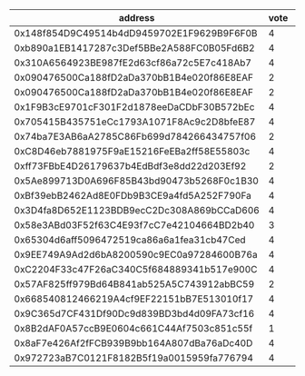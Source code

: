 address|vote|timestamp|signature
---|---|---|---
0x148f854D9C49514b4dD9459702E1F9629B9F6F0B|4|1601992451|0xd66204158a7107b4c7a8af90b815b10ee2e8e32bf1a8d2dd37ec6e8c0c90fda8364c521f353be21a5a0cf137f7aa58750c67cccf3f3fb2b217c91e493450dfa01b
0xb890a1EB1417287c3Def5BBe2A588FC0B05Fd6B2|4|1601992954|0x13656afc01ba4e4f0680eac163f9e7c94820e810c789d19bd98ebb3ead89f7e03aeba0406e2e82455a27a3ef1fde503db0df0c6fc202adaf9a6df10137dc3f711c
0x310A6564923BE987fE2d63cf86a72c5E7c418Ab7|4|1601993076|0x83443943f063db0604f91c6b54e1f18112305c3c32efc055f0918522528540854509ce0299c48370d179f04fbf3d17ac08d2f61414595dc64ff721060ea3210e1b
0x090476500Ca188fD2aDa370bB1B4e020f86E8EAF|2|1601993134|0x54cabafe265df55cda7f073528d1115442c9ecbabac200bf84e41b5e6379f2a02ffc1dbd9084ee7017ce32e749e3cce89830834c773c659aa1f125c08fa6807f1b
0x090476500Ca188fD2aDa370bB1B4e020f86E8EAF|2|1601993217|0xdbba308bb8f813e166efc0de3ce9d3e0f0862002e13fd255dc273bddbb6e4ddd35b77eaee82e68562089dbbe778af290e9312044445cdd17bf17cc67d0fa390c1b
0x1F9B3cE9701cF301F2d1878eeDaCDbF30B572bEc|4|1601993656|0x93f3037284bd7257c87b1e255b7850af80f4e1ac63e685c04a586ffbf6ea9f423024f67fcc27de11ba95a30a9283f35802c0b13ab3c283c3cbfd4d4e7db573eb1c
0x705415B435751eCc1793A1071F8Ac9c2D8bfeE87|4|1601995378|0xd8b9dca719cd6207f071bec3fb7ece3d378a1b39cec590314697d7695a99c5640b4c20473dea7c9dcebe83d498c50fa7b689dc55d596ffdd0143394631a4a37b1c
0x74ba7E3AB6aA2785C86Fb699d784266434757f06|2|1601997041|0x5f704b942a982cdd057b7df9b00ca696d81b3323e8bad913eea2418e12f31c28204e4b37b69e93d1c87766b702469122e28e346dc6f341ffad59f263c4c094db1c
0xC8D46eb7881975F9aE15216FeEBa2ff58E55803c|4|1601998016|0xad2584f7b5b997229bd93352b67544297ad66339c581e36787905dcd410a5391601be4e165f84c296635fdb3656ff47f9689beeb79226300add99bb19e94195b1c
0xff73FBbE4D26179637b4EdBdf3e8dd22d203Ef92|2|1601998704|0xfb5c4a3745129115e9f59dc62eda3aad218dd95c5e7cef64d5539c621b49ba6f29e0e69fc239670fc6e5eaaf9afc443466b346cac34df5fa0d990c18fcbb656b1b
0x5Ae899713D0A696F85B43bd90473b5268F0c1B30|4|1601998919|0xaef72963fd8e074093a2ea18a2f01240f08dc1c561a054898000028a695aef034debe112aecb8134075156bcec25b99fb8bfd6bc4ae528475bf0158770f1111d1c
0xBf39ebB2462Ad8E0FDb9B3CE9a4fd5A252F790Fa|4|1602002304|0x56b859263c130829b1c02ebb259d7e0725ccd4fc4220d003ee53dcea25d113986716f0d6ca2af81730a8e055efe202f1c31e8cfeacde76a5330fe78bb7fda96f1b
0x3D4fa8D652E1123BDB9ecC2Dc308A869bCCaD606|4|1602004568|0xc08e242a93ab51a7b3312175804349da0dbfa350ca2e9afb50a94840f4368c074662aaa5a4fc331a593ac595bb10b126e4d57fbed9991ef0be99534e574500901b
0x58e3ABd03F52f63C4E93f7cC7e42104664BD2b40|3|1602005267|0xc2626c019762763f274c79505ea5e730834b10174e0635b4082c3857fff8510325baf1a3bfe2675e92a05af0160e1f05af884f561291b68581ff000129e53a031c
0x65304d6aff5096472519ca86a6a1fea31cb47Ced|4|1602005637|0x9316a9fd8488998440b585d1dc527a664de04ebf95d9c0d44cb999696c3b4c542c61d772a1f8d6920af68f307f36f758c5f5d0b54829c8d2d47db63cd6453fec1c
0x9EE749A9Ad2d6bA8200590c9EC0a97284600B76a|4|1602006419|0x818d542e1597de6931472e6d623fe1b14d103fbab852de458cd945a71be84afe218b13fed4a9074b6e690d408b15f889d078d0fdc8219829b9fcb64c3bbabcda1b
0xC2204F33c47F26aC340C5f684889341b517e900C|4|1602028877|0x25b421ce04903765f29963759cb8111b0ee3d7488d4f5d8b9caa55dc05ba63481db5d5f90fab073ea45bc1c81e710ca0cefdedf07b2803d75f0c701e3a9e4b4b1b
0x57AF825ff979Bd64B841ab525A5C743912abBC59|2|1602030824|0x0b21a8c3e9e0531a48dff9dd8157f976274b3b103044db80a89075a975c8a14e4d696d7a0f87bb101e8e0871a95a524ce96465a87eba3c8e25b256722c0de4771c
0x668540812466219A4cf9EF22151bB7E513010f17|4|1602032474|0x3b7df28f1027ce71aac51002649605963fff64c7b25dc8e2cb53a5187f44283f6a92c51b797331866a36dde81d52c0a5e10587a7158eae4f9289369390a3e5c71b
0x9C365d7CF431Df90Dc9d839BD3bd4d09FA73cf16|4|1602036956|0xd2ac5c00b90974a51c3d12e7b74f255a8818816561a6264d512136fae047edd14b2654a39583bd64d9a63d72c66c6ab915cc4bfec351600b95dd75e935dab1411c
0x8B2dAF0A57ccB9E0604c661C44Af7503c851c55f|1|1602037762|0x6460bb619b206ff830188c1323d68f5690e15339385322ef3991aa3b42baeeda7f64dc4d7f082873290d2a1f36ad38039e3dc96fecd0488925fed0d77d52d2d41b
0x8aF7e426Af2fFCB939B9bb164A807dBa76aDc40D|4|1602039171|0x158ce312fe19a09c6efb03f4c5a3e050414997fba6ae55fac7a3740f763d98703f1b31721290b49f3272e467d1863c1bfba6d1bebd77a828a21a12e612a5583b1b
0x972723aB7C0121F8182B5f19a0015959fa776794|4|1602041483|0x1ed1f650538f928ec7545788a90c1f409b64d42d3adc5e49eab362a31f35223a5a379d5d1d32750cdf50959baaa4056d95ff52192417330fa4cbb472f26c2c251c